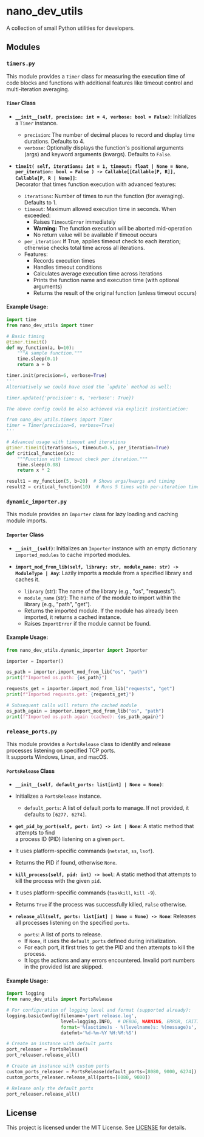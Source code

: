 # nano_dev_utils

A collection of small Python utilities for developers.

## Modules

### `timers.py`

This module provides a `Timer` class for measuring the execution time of code blocks and functions with additional features like timeout control and multi-iteration averaging.

#### `Timer` Class

* **`__init__(self, precision: int = 4, verbose: bool = False)`**: Initializes a `Timer` instance.
    * `precision`: The number of decimal places to record and display time durations. Defaults to 4.
    * `verbose`: Optionally displays the function's positional arguments (args) and keyword arguments (kwargs). Defaults to `False`.

* **`timeit(
        self,
        iterations: int = 1,
        timeout: float | None = None,
        per_iteration: bool = False
    ) -> Callable[[Callable[P, R]], Callable[P, R | None]]`**:   
      Decorator that times function execution with advanced features:
    * `iterations`: Number of times to run the function (for averaging). Defaults to 1.
    * `timeout`: Maximum allowed execution time in seconds. When exceeded:
        * Raises `TimeoutError` immediately
        * **Warning:** The function execution will be aborted mid-operation
        * No return value will be available if timeout occurs
    * `per_iteration`: If True, applies timeout check to each iteration; otherwise checks total time across all iterations.
    * Features:
        * Records execution times
        * Handles timeout conditions
        * Calculates average execution time across iterations
        * Prints the function name and execution time (with optional arguments)
        * Returns the result of the original function (unless timeout occurs)

#### Example Usage:

```python
import time
from nano_dev_utils import timer

# Basic timing
@timer.timeit()
def my_function(a, b=10):
    """A sample function."""
    time.sleep(0.1)
    return a + b

timer.init(precision=6, verbose=True)
'''
Alternatively we could have used the `update` method as well: 

timer.update({'precision': 6, 'verbose': True})  

The above config could be also achieved via explicit instantiation:

from nano_dev_utils.timers import Timer
timer = Timer(precision=6, verbose=True)
'''

# Advanced usage with timeout and iterations
@timer.timeit(iterations=5, timeout=0.5, per_iteration=True)
def critical_function(x):
    """Function with timeout check per iteration."""
    time.sleep(0.08)
    return x * 2

result1 = my_function(5, b=20)  # Shows args/kwargs and timing
result2 = critical_function(10)  # Runs 5 times with per-iteration timeout
```

### `dynamic_importer.py`

This module provides an `Importer` class for lazy loading and caching module imports.

#### `Importer` Class

* **`__init__(self)`**: Initializes an `Importer` instance with an empty dictionary `imported_modules` to cache imported modules.

* **`import_mod_from_lib(self, library: str, module_name: str) -> ModuleType | Any`**: Lazily imports a module from a specified library and caches it.
    * `library` (str): The name of the library (e.g., "os", "requests").
    * `module_name` (str): The name of the module to import within the library (e.g., "path", "get").
    * Returns the imported module. If the module has already been imported, it returns a cached instance.
    * Raises `ImportError` if the module cannot be found.

#### Example Usage:

```python
from nano_dev_utils.dynamic_importer import Importer

importer = Importer()

os_path = importer.import_mod_from_lib("os", "path")
print(f"Imported os.path: {os_path}")

requests_get = importer.import_mod_from_lib("requests", "get")
print(f"Imported requests.get: {requests_get}")

# Subsequent calls will return the cached module
os_path_again = importer.import_mod_from_lib("os", "path")
print(f"Imported os.path again (cached): {os_path_again}")
```

### `release_ports.py`

This module provides a `PortsRelease` class to identify and release processes 
listening on specified TCP ports.    
It supports Windows, Linux, and macOS.

#### `PortsRelease` Class

* **`__init__(self, default_ports: list[int] | None = None)`**: 
* Initializes a `PortsRelease` instance.
    * `default_ports`: A list of default ports to manage. If not provided, it defaults to `[6277, 6274]`.

* **`get_pid_by_port(self, port: int) -> int | None`**: A static method that attempts to find   
     a process ID (PID) listening on a given `port`.       
*    It uses platform-specific commands (`netstat`, `ss`, `lsof`).       
*    Returns the PID if found, otherwise `None`.    

* **`kill_process(self, pid: int) -> bool`**: A static method that attempts to kill the process 
  with the given `pid`.   
* It uses platform-specific commands (`taskkill`, `kill -9`). 
* Returns `True` if the process was successfully killed, `False` otherwise. 

* **`release_all(self, ports: list[int] | None = None) -> None`**: Releases all processes listening on the specified `ports`.   
    * `ports`: A list of ports to release.   
    * If `None`, it uses the `default_ports` defined during initialization.   
    * For each port, it first tries to get the PID and then attempts to kill the process.       
    * It logs the actions and any errors encountered. Invalid port numbers in the provided list are skipped.

#### Example Usage:

```python
import logging
from nano_dev_utils import PortsRelease

# For configuration of logging level and format (supported already):  
logging.basicConfig(filename='port release.log',
                    level=logging.INFO,  # DEBUG, WARNING, ERROR, CRITICAL 
                    format='%(asctime)s - %(levelname)s: %(message)s',
                    datefmt='%d-%m-%Y %H:%M:%S')

# Create an instance with default ports
port_releaser = PortsRelease()
port_releaser.release_all()

# Create an instance with custom ports
custom_ports_releaser = PortsRelease(default_ports=[8080, 9000, 6274])
custom_ports_releaser.release_all(ports=[8080, 9000])

# Release only the default ports
port_releaser.release_all()
```

## License
This project is licensed under the MIT License. 
See [LICENSE](LICENSE) for details.